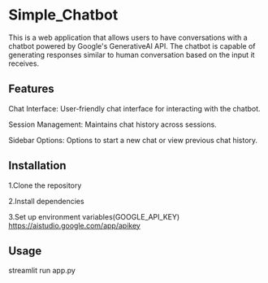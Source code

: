 # Simple_Chatbot
This is a web application that allows users to have conversations with a chatbot powered by Google's GenerativeAI API. The chatbot is capable of generating responses similar to human conversation based on the input it receives.

## Features
Chat Interface: User-friendly chat interface for interacting with the chatbot.

Session Management: Maintains chat history across sessions.

Sidebar Options: Options to start a new chat or view previous chat history.

## Installation
 1.Clone the repository
 
 2.Install dependencies
 
 3.Set up environment variables(GOOGLE_API_KEY) 
   https://aistudio.google.com/app/apikey



 ## Usage
 streamlit run app.py
